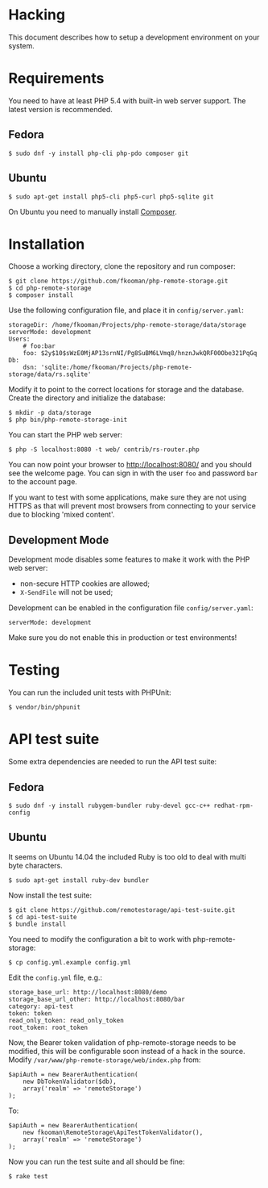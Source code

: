 # Hacking
This document describes how to setup a development environment on your 
system.

# Requirements
You need to have at least PHP 5.4 with built-in web server support. The 
latest version is recommended.

## Fedora

    $ sudo dnf -y install php-cli php-pdo composer git

## Ubuntu

    $ sudo apt-get install php5-cli php5-curl php5-sqlite git

On Ubuntu you need to manually install [Composer](https://getcomposer.org). 

# Installation
Choose a working directory, clone the repository and run composer:

    $ git clone https://github.com/fkooman/php-remote-storage.git
    $ cd php-remote-storage
    $ composer install

Use the following configuration file, and place it in `config/server.yaml`:

    storageDir: /home/fkooman/Projects/php-remote-storage/data/storage
    serverMode: development
    Users:
        # foo:bar
        foo: $2y$10$sWzE0MjAP13srnNI/Pg8SuBM6LVmq8/hnznJwkQRF00Obe321PqGq
    Db:
        dsn: 'sqlite:/home/fkooman/Projects/php-remote-storage/data/rs.sqlite'

Modify it to point to the correct locations for storage and the database. 
Create the directory and initialize the database:
    
    $ mkdir -p data/storage
    $ php bin/php-remote-storage-init

You can start the PHP web server:

    $ php -S localhost:8080 -t web/ contrib/rs-router.php

You can now point your browser to 
[http://localhost:8080/](http://localhost:8080/) and you should see the welcome 
page. You can sign in with the user `foo` and password `bar` to the account 
page.

If you want to test with some applications, make sure they are not using
HTTPS as that will prevent most browsers from connecting to your service due
to blocking 'mixed content'.

## Development Mode
Development mode disables some features to make it work with the PHP 
web server:

* non-secure HTTP cookies are allowed;
* `X-SendFile` will not be used;

Development can be enabled in the configuration file `config/server.yaml`:
    
    serverMode: development

Make sure you do not enable this in production or test environments!

# Testing
You can run the included unit tests with PHPUnit:

    $ vendor/bin/phpunit

# API test suite
Some extra dependencies are needed to run the API test suite:

## Fedora

    $ sudo dnf -y install rubygem-bundler ruby-devel gcc-c++ redhat-rpm-config

## Ubuntu
It seems on Ubuntu 14.04 the included Ruby is too old to deal with multi byte
characters.

    $ sudo apt-get install ruby-dev bundler

Now install the test suite:

    $ git clone https://github.com/remotestorage/api-test-suite.git
    $ cd api-test-suite
    $ bundle install

You need to modify the configuration a bit to work with php-remote-storage:

    $ cp config.yml.example config.yml

Edit the `config.yml` file, e.g.:

    storage_base_url: http://localhost:8080/demo
    storage_base_url_other: http://localhost:8080/bar
    category: api-test
    token: token
    read_only_token: read_only_token
    root_token: root_token

Now, the Bearer token validation of php-remote-storage needs to be modified,
this will be configurable soon instead of a hack in the source. Modify
`/var/www/php-remote-storage/web/index.php` from:

    $apiAuth = new BearerAuthentication(
        new DbTokenValidator($db),
        array('realm' => 'remoteStorage')
    );

To:

    $apiAuth = new BearerAuthentication(
        new fkooman\RemoteStorage\ApiTestTokenValidator(),
        array('realm' => 'remoteStorage')
    );

Now you can run the test suite and all should be fine:

    $ rake test

